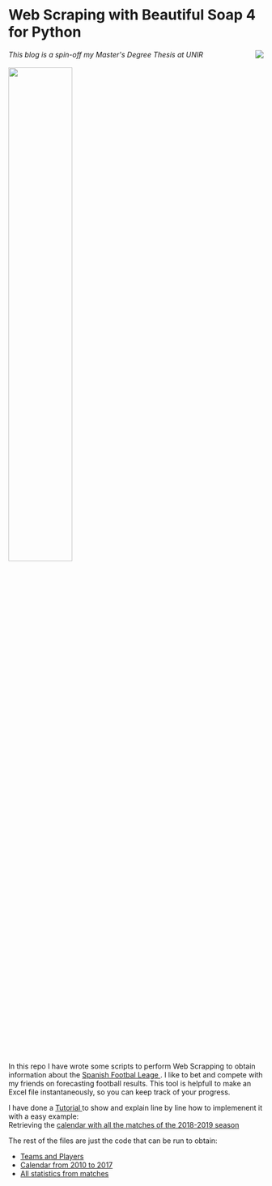 
# Web Scraping with Beautiful Soap 4 for Python

<div style='display:inline'>
  <i style='float:left'> This blog is a spin-off my Master's Degree Thesis at UNIR </i>
  <img src='https://static5.educaedu.com.mx/logos/9/3511.png' style='float:right'>
</div>

<br>
<br>

<img src='https://github.com/PabloRR100/Betcomm/blob/master/Scrapping/images/title.png?raw=true' style='width:50%'>

In this repo I have wrote some scripts to perform Web Scrapping to obtain information about the <a href="https://www.laliga.es" target="_blank"> Spanish Footbal Leage </a>. I like to bet and compete with my friends on forecasting football results. This tool is helpfull to make an Excel file instantaneously, so you can keep track of your progress.  


I have done a <a href="https://github.com/PabloRR100/web_scrapping/blob/master/Calendar.md" target="_blank"> Tutorial </a> to show and explain line by line how to implemenent it with a easy example:  
Retrieving the <a href="https://github.com/PabloRR100/web_scrapping/blob/master/Calendar.md" target="_blank"> calendar with all the matches of the 2018-2019 season </a>


The rest of the files are just the code that can be run to obtain:  

- <a href = 'https://github.com/PabloRR100/web_scrapping/blob/master/1_web_scrapper_teams_and_players.py' target = '_blank'> Teams and Players </a>
- <a href = 'https://github.com/PabloRR100/web_scrapping/blob/master/0_web_scrapper_2010_2017.py' target = '_blank'> Calendar from 2010 to 2017 </a>
- <a href = 'https://github.com/PabloRR100/web_scrapping/blob/master/2_web_scrapper_match_details.py' target = '_blank'> All statistics from matches </a>


